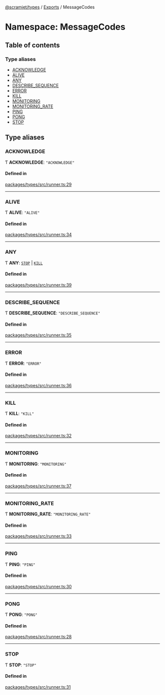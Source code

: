 [@scramjet/types](../README.md) / [Exports](../modules.md) / MessageCodes

# Namespace: MessageCodes

## Table of contents

### Type aliases

- [ACKNOWLEDGE](messagecodes.md#acknowledge)
- [ALIVE](messagecodes.md#alive)
- [ANY](messagecodes.md#any)
- [DESCRIBE\_SEQUENCE](messagecodes.md#describe_sequence)
- [ERROR](messagecodes.md#error)
- [KILL](messagecodes.md#kill)
- [MONITORING](messagecodes.md#monitoring)
- [MONITORING\_RATE](messagecodes.md#monitoring_rate)
- [PING](messagecodes.md#ping)
- [PONG](messagecodes.md#pong)
- [STOP](messagecodes.md#stop)

## Type aliases

### ACKNOWLEDGE

Ƭ **ACKNOWLEDGE**: ``"ACKNOWLEDGE"``

#### Defined in

[packages/types/src/runner.ts:29](https://github.com/scramjetorg/transform-hub/blob/HEAD/packages/types/src/runner.ts#L29)

___

### ALIVE

Ƭ **ALIVE**: ``"ALIVE"``

#### Defined in

[packages/types/src/runner.ts:34](https://github.com/scramjetorg/transform-hub/blob/HEAD/packages/types/src/runner.ts#L34)

___

### ANY

Ƭ **ANY**: [`STOP`](messagecodes.md#stop) \| [`KILL`](messagecodes.md#kill)

#### Defined in

[packages/types/src/runner.ts:39](https://github.com/scramjetorg/transform-hub/blob/HEAD/packages/types/src/runner.ts#L39)

___

### DESCRIBE\_SEQUENCE

Ƭ **DESCRIBE\_SEQUENCE**: ``"DESCRIBE_SEQUENCE"``

#### Defined in

[packages/types/src/runner.ts:35](https://github.com/scramjetorg/transform-hub/blob/HEAD/packages/types/src/runner.ts#L35)

___

### ERROR

Ƭ **ERROR**: ``"ERROR"``

#### Defined in

[packages/types/src/runner.ts:36](https://github.com/scramjetorg/transform-hub/blob/HEAD/packages/types/src/runner.ts#L36)

___

### KILL

Ƭ **KILL**: ``"KILL"``

#### Defined in

[packages/types/src/runner.ts:32](https://github.com/scramjetorg/transform-hub/blob/HEAD/packages/types/src/runner.ts#L32)

___

### MONITORING

Ƭ **MONITORING**: ``"MONITORING"``

#### Defined in

[packages/types/src/runner.ts:37](https://github.com/scramjetorg/transform-hub/blob/HEAD/packages/types/src/runner.ts#L37)

___

### MONITORING\_RATE

Ƭ **MONITORING\_RATE**: ``"MONITORING_RATE"``

#### Defined in

[packages/types/src/runner.ts:33](https://github.com/scramjetorg/transform-hub/blob/HEAD/packages/types/src/runner.ts#L33)

___

### PING

Ƭ **PING**: ``"PING"``

#### Defined in

[packages/types/src/runner.ts:30](https://github.com/scramjetorg/transform-hub/blob/HEAD/packages/types/src/runner.ts#L30)

___

### PONG

Ƭ **PONG**: ``"PONG"``

#### Defined in

[packages/types/src/runner.ts:28](https://github.com/scramjetorg/transform-hub/blob/HEAD/packages/types/src/runner.ts#L28)

___

### STOP

Ƭ **STOP**: ``"STOP"``

#### Defined in

[packages/types/src/runner.ts:31](https://github.com/scramjetorg/transform-hub/blob/HEAD/packages/types/src/runner.ts#L31)
